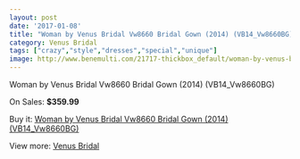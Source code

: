 ```yaml
---
layout: post
date: '2017-01-08'
title: "Woman by Venus Bridal Vw8660 Bridal Gown (2014) (VB14_Vw8660BG)"
category: Venus Bridal
tags: ["crazy","style","dresses","special","unique"]
image: http://www.benemulti.com/21717-thickbox_default/woman-by-venus-bridal-vw8660-bridal-gown-2014-vb14vw8660bg.jpg
---
```

Woman by Venus Bridal Vw8660 Bridal Gown (2014) (VB14_Vw8660BG)

On Sales: **$359.99**
<a href="https://www.benemulti.com/en/venus-bridal/8151-woman-by-venus-bridal-vw8660-bridal-gown-2014-vb14vw8660bg.html"><amp-img layout="responsive" width="600" height="600" src="//www.benemulti.com/21717-thickbox_default/woman-by-venus-bridal-vw8660-bridal-gown-2014-vb14vw8660bg.jpg" alt="Woman by Venus Bridal Vw8660 Bridal Gown (2014) (VB14_Vw8660BG) 0" /></a>
<a href="https://www.benemulti.com/en/venus-bridal/8151-woman-by-venus-bridal-vw8660-bridal-gown-2014-vb14vw8660bg.html"><amp-img layout="responsive" width="600" height="600" src="//www.benemulti.com/21718-thickbox_default/woman-by-venus-bridal-vw8660-bridal-gown-2014-vb14vw8660bg.jpg" alt="Woman by Venus Bridal Vw8660 Bridal Gown (2014) (VB14_Vw8660BG) 1" /></a>

Buy it: [Woman by Venus Bridal Vw8660 Bridal Gown (2014) (VB14_Vw8660BG)](https://www.benemulti.com/en/venus-bridal/8151-woman-by-venus-bridal-vw8660-bridal-gown-2014-vb14vw8660bg.html "Woman by Venus Bridal Vw8660 Bridal Gown (2014) (VB14_Vw8660BG)")

View more: [Venus Bridal](https://www.benemulti.com/en/68-venus-bridal "Venus Bridal")